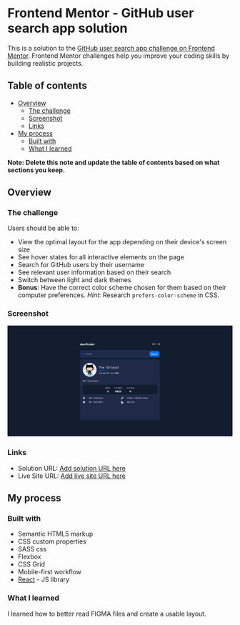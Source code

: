 # Frontend Mentor - GitHub user search app solution

This is a solution to the [GitHub user search app challenge on Frontend Mentor](https://www.frontendmentor.io/challenges/github-user-search-app-Q09YOgaH6). Frontend Mentor challenges help you improve your coding skills by building realistic projects. 

## Table of contents

- [Overview](#overview)
  - [The challenge](#the-challenge)
  - [Screenshot](#screenshot)
  - [Links](#links)
- [My process](#my-process)
  - [Built with](#built-with)
  - [What I learned](#what-i-learned)

**Note: Delete this note and update the table of contents based on what sections you keep.**

## Overview

### The challenge

Users should be able to:

- View the optimal layout for the app depending on their device's screen size
- See hover states for all interactive elements on the page
- Search for GitHub users by their username
- See relevant user information based on their search
- Switch between light and dark themes
- **Bonus**: Have the correct color scheme chosen for them based on their computer preferences. _Hint_: Research `prefers-color-scheme` in CSS.

### Screenshot

![](./screenshot.png)

### Links

- Solution URL: [Add solution URL here](https://github.com/rlharsh/github-user-search/tree/master)
- Live Site URL: [Add live site URL here](https://gorgeous-arithmetic-e2e15a.netlify.app/)

## My process

### Built with

- Semantic HTML5 markup
- CSS custom properties
- SASS css
- Flexbox
- CSS Grid
- Mobile-first workflow
- [React](https://reactjs.org/) - JS library

### What I learned

I learned how to better read FIGMA files and create a usable layout.
